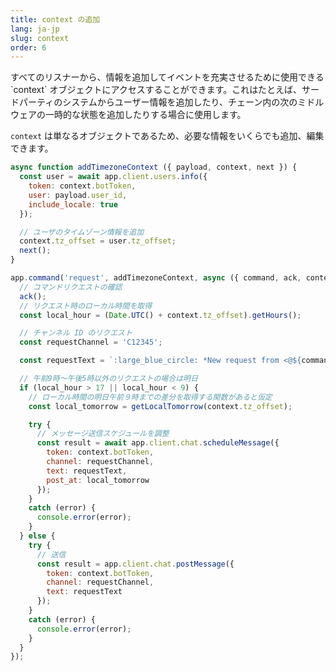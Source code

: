 ```yaml
---
title: context の追加
lang: ja-jp
slug: context
order: 6
---
```


<div class="section-content">
すべてのリスナーから、情報を追加してイベントを充実させるために使用できる `context` オブジェクトにアクセスすることができます。これはたとえば、サードパーティのシステムからユーザー情報を追加したり、チェーン内の次のミドルウェアの一時的な状態を追加したりする場合に使用します。

`context` は単なるオブジェクトであるため、必要な情報をいくらでも追加、編集できます。
</div>

```javascript
async function addTimezoneContext ({ payload, context, next }) {
  const user = await app.client.users.info({
    token: context.botToken,
    user: payload.user_id,
    include_locale: true
  });

  // ユーザのタイムゾーン情報を追加
  context.tz_offset = user.tz_offset;
  next();
}

app.command('request', addTimezoneContext, async ({ command, ack, context }) => {
  // コマンドリクエストの確認
  ack();
  // リクエスト時のローカル時間を取得
  const local_hour = (Date.UTC() + context.tz_offset).getHours();

  // チャンネル ID のリクエスト
  const requestChannel = 'C12345';

  const requestText = `:large_blue_circle: *New request from <@${command.user_id}>*: ${command.text}`;

  // 午前9時〜午後5時以外のリクエストの場合は明日
  if (local_hour > 17 || local_hour < 9) {
    // ローカル時間の明日午前９時までの差分を取得する関数があると仮定
    const local_tomorrow = getLocalTomorrow(context.tz_offset);

    try {
      // メッセージ送信スケジュールを調整
      const result = await app.client.chat.scheduleMessage({
        token: context.botToken,
        channel: requestChannel,
        text: requestText,
        post_at: local_tomorrow
      });
    }
    catch (error) {
      console.error(error);
    }
  } else {
    try {
      // 送信
      const result = app.client.chat.postMessage({
        token: context.botToken,
        channel: requestChannel,
        text: requestText
      });
    }
    catch (error) {
      console.error(error);
    }
  }
});
```